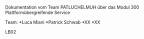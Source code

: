 Dokumentation vom Team PATLUCHELMUH über das Modul 300 Plattformübergreifende Service 

Team: *Luca Miani 
      *Patrick Schwab 
      *XX 
      *XX

LB02
